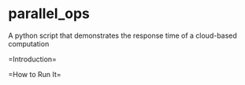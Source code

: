 parallel_ops
============

A python script that demonstrates the response time of a cloud-based computation

=Introduction=

=How to Run It=
